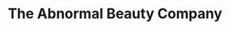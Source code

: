 ---
title: "The Abnormal Beauty Company"
url: /vancouver/the-abnormal-beauty-company/
shop: beauty
---